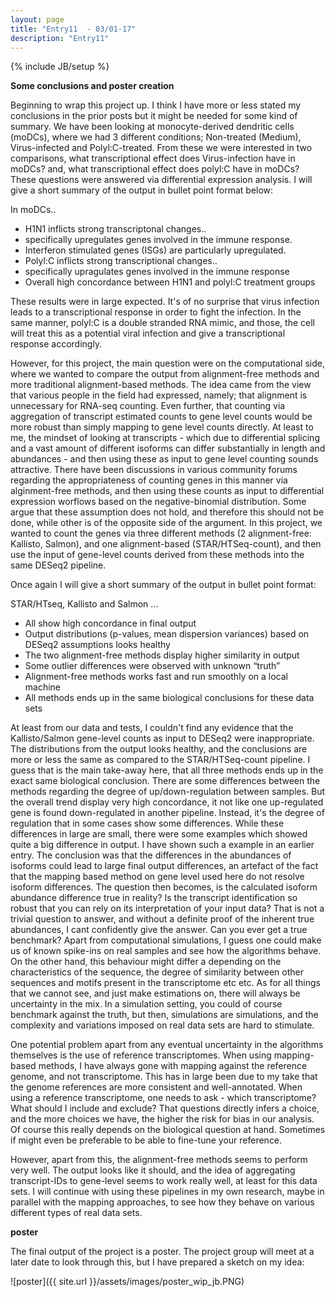 ```yaml
---
layout: page
title: "Entry11  - 03/01-17"
description: "Entry11"
---
```

{% include JB/setup %}

**Some conclusions and poster creation**

Beginning to wrap this project up. I think I have more or less stated my conclusions in the prior posts but it might be needed for some kind of summary.
We have been looking at monocyte-derived dendritic cells (moDCs), where we had 3 different conditions; Non-treated (Medium), Virus-infected and Polyl:C-treated.
From these we were interested in two comparisons, what transcriptional effect does Virus-infection have in moDCs? and, what transcriptional effect does polyl:C have in moDCs?
These questions were answered via differential expression analysis. I will give a short summary of the output in bullet point format below:

In moDCs..
* H1N1 inflicts strong transcriptonal changes..
* specifically upregulates genes involved in the immune response.
* Interferon stimulated genes (ISGs) are particularly upregulated.
* Polyl:C inflicts strong transcriptional changes..
* specifically upragulates genes involved in the immune response
* Overall high concordance between H1N1 and polyl:C treatment groups
 
These results were in large expected. It's of no surprise that virus infection leads to a transcriptional response in order to fight the infection.
In the same manner, polyl:C is a double stranded RNA mimic, and those, the cell will treat this as a potential viral infection and give a transcriptional response accordingly. 
 
However, for this project, the main question were on the computational side, where we wanted to compare the output from alignment-free methods and more traditional alignment-based methods. 
The idea came from the view that various people in the field had expressed, namely; that alignment is unnecessary for RNA-seq counting. Even further, that counting via aggregation of transcript
estimated counts to gene level counts would be more robust than simply mapping to gene level counts directly. At least to me, the mindset of looking at transcripts - which due to 
differential splicing and a vast amount of different isoforms can differ substantially in length and abundances - and then using these as input to gene level counting sounds attractive. 
There have been discussions in various community forums regarding the appropriateness of counting genes in this manner via alginment-free methods, and then using these counts as input to 
differential expression worflows based on the negative-binomial distribution. Some argue that these assumption does not hold, and therefore this should not be done, while other is of the opposite
side of the argument. In this project, we wanted to count the genes via three different methods (2 alignment-free: Kallisto, Salmon), and one alignment-based (STAR/HTSeq-count), 
and then use the input of gene-level counts derived from these methods into the same DESeq2 pipeline. 

Once again I will give a short summary of the output in bullet point format:

STAR/HTseq, Kallisto and Salmon ...
* All show high concordance in final output 
* Output distributions (p-values, mean dispersion variances) based on DESeq2 assumptions looks healthy 
* The two alignment-free methods display higher similarity in output 
* Some outlier differences were observed with unknown “truth” 
* Alignment-free methods works fast and run smoothly on a local machine 
* All methods ends up in the same biological conclusions for these data sets 

At least from our data and tests, I couldn't find any evidence that the Kallisto/Salmon gene-level counts as input to DESeq2 were inappropriate. The distributions from the output looks healthy,
and the conclusions are more or less the same as compared to the STAR/HTSeq-count pipeline. I guess that is the main take-away here, that all three methods ends up in the exact same biological conclusion.
There are some differences between the methods regarding the degree of up/down-regulation between samples. But the overall trend display very high concordance, it not like one up-regulated gene 
is found down-regulated in another pipeline. Instead, it's the degree of regulation that in some cases show some differences. 
While these differences in large are small, there were some examples which showed quite a big difference in output. I have shown such a example in an earlier entry.
The conclusion was that the differences in the abundances of isoforms could lead to large final output differences, an artefact of the fact that the mapping based method on gene level used here
do not resolve isoform differences. The question then becomes, is the calculated isoform abundance difference true in reality? Is the transcript identification so robust that you can
rely on its interpretation of your input data? That is not a trivial question to answer, and without a definite proof of the inherent true abundances, I cant confidently give the answer. 
Can you ever get a true benchmark? Apart from computational simulations, I guess one could make us of known spike-ins on real samples and see how the algorithms behave. 
On the other hand, this behaviour might differ a depending on the characteristics of the sequence, the degree of similarity between other sequences and motifs present in the transcriptome etc etc.
As for all things that we cannot see, and just make estimations on, there will always be uncertainty in the mix. In a simulation setting, you could of course benchmark against the truth, but then,
simulations are simulations, and the complexity and variations imposed on real data sets are hard to stimulate. 

One potential problem apart from any eventual uncertainty in the algorithms themselves is the use of reference transcriptomes. When using mapping-based methods, I have always gone with mapping against
the reference genome, and not transcriptome. This has in large been due to my take that the genome references are more consistent and well-annotated. When using a reference transcriptome,
one needs to ask - which transcriptome? What should I include and exclude? That questions directly infers a choice, and the more choices we have, the higher the risk for bias in our analysis.
Of course this really depends on the biological question at hand. Sometimes if might even be preferable to be able to fine-tune your reference.  
 
However, apart from this, the alignment-free methods seems to perform very well. The output looks like it should, and the idea of aggregating transcript-IDs to gene-level seems to work really well, 
at least for this data sets. I will continue with using these pipelines in my own research, maybe in parallel with the mapping approaches, to see how they behave on various different types of real data sets.

**poster**

The final output of the project is a poster. The project group will meet at a later date to look through this, but I have prepared a sketch on my idea: 

![poster]({{ site.url }}/assets/images/poster_wip_jb.PNG)

